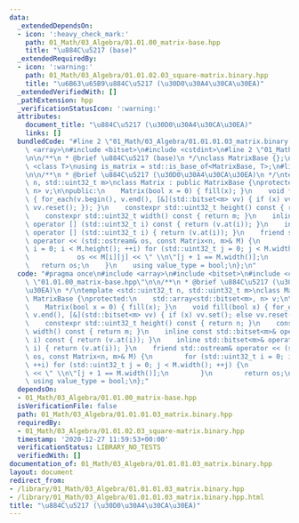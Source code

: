```yaml
---
data:
  _extendedDependsOn:
  - icon: ':heavy_check_mark:'
    path: 01_Math/03_Algebra/01.01.00_matrix-base.hpp
    title: "\u884C\u5217 (base)"
  _extendedRequiredBy:
  - icon: ':warning:'
    path: 01_Math/03_Algebra/01.01.02.03_square-matrix.binary.hpp
    title: "\u6B63\u65B9\u884C\u5217 (\u30D0\u30A4\u30CA\u30EA)"
  _extendedVerifiedWith: []
  _pathExtension: hpp
  _verificationStatusIcon: ':warning:'
  attributes:
    document_title: "\u884C\u5217 (\u30D0\u30A4\u30CA\u30EA)"
    links: []
  bundledCode: "#line 2 \"01_Math/03_Algebra/01.01.01.03_matrix.binary.hpp\"\n#include\
    \ <array>\n#include <bitset>\n#include <cstdint>\n#line 2 \"01_Math/03_Algebra/01.01.00_matrix-base.hpp\"\
    \n\n/**\n * @brief \u884C\u5217 (base)\n */\nclass MatrixBase {};\n\ntemplate\
    \ <class T>\nusing is_matrix = std::is_base_of<MatrixBase, T>;\n#line 6 \"01_Math/03_Algebra/01.01.01.03_matrix.binary.hpp\"\
    \n\n/**\n * @brief \u884C\u5217 (\u30D0\u30A4\u30CA\u30EA)\n */\ntemplate <std::uint32_t\
    \ n, std::uint32_t m>\nclass Matrix : public MatrixBase {\nprotected:\n    std::array<std::bitset<m>,\
    \ n> v;\n\npublic:\n    Matrix(bool x = 0) { fill(x); }\n    void fill(bool x)\
    \ { for_each(v.begin(), v.end(), [&](std::bitset<m> vv) { if (x) vv.set(); else\
    \ vv.reset(); }); }\n    constexpr std::uint32_t height() const { return n; }\n\
    \    constexpr std::uint32_t width() const { return m; }\n    inline const std::bitset<m>&\
    \ operator [] (std::uint32_t i) const { return (v.at(i)); }\n    inline std::bitset<m>&\
    \ operator [] (std::uint32_t i) { return (v.at(i)); }\n    friend std::ostream&\
    \ operator << (std::ostream& os, const Matrix<n, m>& M) {\n        for (std::uint32_t\
    \ i = 0; i < M.height(); ++i) for (std::uint32_t j = 0; j < M.width(); ++j) {\n\
    \            os << M[i][j] << \" \\n\"[j + 1 == M.width()];\n        }\n     \
    \   return os;\n    }\n    using value_type = bool;\n};\n"
  code: "#pragma once\n#include <array>\n#include <bitset>\n#include <cstdint>\n#include\
    \ \"01.01.00_matrix-base.hpp\"\n\n/**\n * @brief \u884C\u5217 (\u30D0\u30A4\u30CA\
    \u30EA)\n */\ntemplate <std::uint32_t n, std::uint32_t m>\nclass Matrix : public\
    \ MatrixBase {\nprotected:\n    std::array<std::bitset<m>, n> v;\n\npublic:\n\
    \    Matrix(bool x = 0) { fill(x); }\n    void fill(bool x) { for_each(v.begin(),\
    \ v.end(), [&](std::bitset<m> vv) { if (x) vv.set(); else vv.reset(); }); }\n\
    \    constexpr std::uint32_t height() const { return n; }\n    constexpr std::uint32_t\
    \ width() const { return m; }\n    inline const std::bitset<m>& operator [] (std::uint32_t\
    \ i) const { return (v.at(i)); }\n    inline std::bitset<m>& operator [] (std::uint32_t\
    \ i) { return (v.at(i)); }\n    friend std::ostream& operator << (std::ostream&\
    \ os, const Matrix<n, m>& M) {\n        for (std::uint32_t i = 0; i < M.height();\
    \ ++i) for (std::uint32_t j = 0; j < M.width(); ++j) {\n            os << M[i][j]\
    \ << \" \\n\"[j + 1 == M.width()];\n        }\n        return os;\n    }\n   \
    \ using value_type = bool;\n};"
  dependsOn:
  - 01_Math/03_Algebra/01.01.00_matrix-base.hpp
  isVerificationFile: false
  path: 01_Math/03_Algebra/01.01.01.03_matrix.binary.hpp
  requiredBy:
  - 01_Math/03_Algebra/01.01.02.03_square-matrix.binary.hpp
  timestamp: '2020-12-27 11:59:53+00:00'
  verificationStatus: LIBRARY_NO_TESTS
  verifiedWith: []
documentation_of: 01_Math/03_Algebra/01.01.01.03_matrix.binary.hpp
layout: document
redirect_from:
- /library/01_Math/03_Algebra/01.01.01.03_matrix.binary.hpp
- /library/01_Math/03_Algebra/01.01.01.03_matrix.binary.hpp.html
title: "\u884C\u5217 (\u30D0\u30A4\u30CA\u30EA)"
---
```

